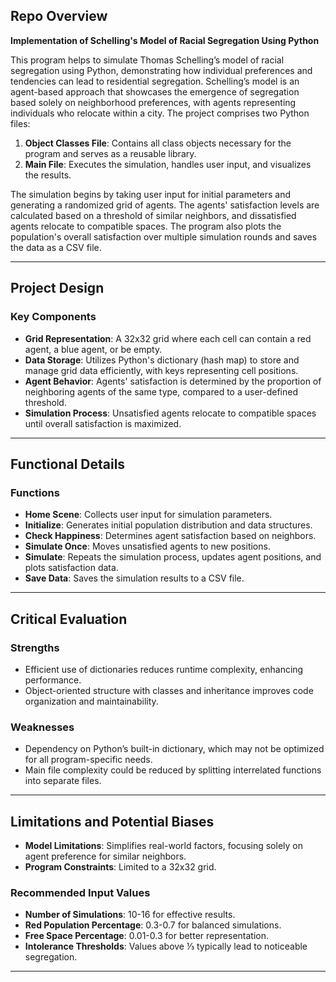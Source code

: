 ## Repo Overview

**Implementation of Schelling's Model of Racial Segregation Using Python**

This program helps to simulate Thomas Schelling’s model of racial segregation using Python, demonstrating how individual preferences and tendencies can lead to residential segregation. Schelling’s model is an agent-based approach that showcases the emergence of segregation based solely on neighborhood preferences, with agents representing individuals who relocate within a city. The project comprises two Python files:
1. **Object Classes File**: Contains all class objects necessary for the program and serves as a reusable library.
2. **Main File**: Executes the simulation, handles user input, and visualizes the results.

The simulation begins by taking user input for initial parameters and generating a randomized grid of agents. The agents' satisfaction levels are calculated based on a threshold of similar neighbors, and dissatisfied agents relocate to compatible spaces. The program also plots the population's overall satisfaction over multiple simulation rounds and saves the data as a CSV file.

---

## Project Design

### Key Components
- **Grid Representation**: A 32x32 grid where each cell can contain a red agent, a blue agent, or be empty.
- **Data Storage**: Utilizes Python's dictionary (hash map) to store and manage grid data efficiently, with keys representing cell positions.
- **Agent Behavior**: Agents' satisfaction is determined by the proportion of neighboring agents of the same type, compared to a user-defined threshold.
- **Simulation Process**: Unsatisfied agents relocate to compatible spaces until overall satisfaction is maximized.

---

## Functional Details

### Functions
- **Home Scene**: Collects user input for simulation parameters.
- **Initialize**: Generates initial population distribution and data structures.
- **Check Happiness**: Determines agent satisfaction based on neighbors.
- **Simulate Once**: Moves unsatisfied agents to new positions.
- **Simulate**: Repeats the simulation process, updates agent positions, and plots satisfaction data.
- **Save Data**: Saves the simulation results to a CSV file.

---

## Critical Evaluation

### Strengths
- Efficient use of dictionaries reduces runtime complexity, enhancing performance.
- Object-oriented structure with classes and inheritance improves code organization and maintainability.

### Weaknesses
- Dependency on Python’s built-in dictionary, which may not be optimized for all program-specific needs.
- Main file complexity could be reduced by splitting interrelated functions into separate files.

---

## Limitations and Potential Biases

- **Model Limitations**: Simplifies real-world factors, focusing solely on agent preference for similar neighbors.
- **Program Constraints**: Limited to a 32x32 grid.

### Recommended Input Values
- **Number of Simulations**: 10-16 for effective results.
- **Red Population Percentage**: 0.3-0.7 for balanced simulations.
- **Free Space Percentage**: 0.01-0.3 for better representation.
- **Intolerance Thresholds**: Values above ⅓ typically lead to noticeable segregation.

---
